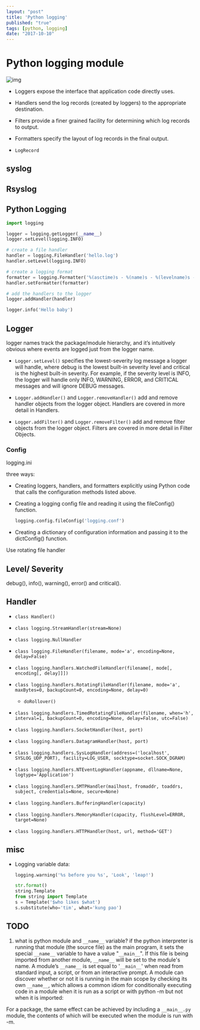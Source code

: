 ```yaml
---
layout: "post"
title: 'Python logging'
published: "true"
tags: [python, logging]
date: "2017-10-10"
---
```


# Python logging module

![img](https://docs.python.org/2/_images/logging_flow.png)

- Loggers expose the interface that application code directly uses.

- Handlers send the log records (created by loggers) to the appropriate destination.

- Filters provide a finer grained facility for determining which log records to output.

- Formatters specify the layout of log records in the final output.

- `LogRecord`

## syslog

## Rsyslog

## Python Logging

```python
import logging

logger = logging.getLogger(__name__)
logger.setLevel(logging.INFO)

# create a file handler
handler = logging.FileHandler('hello.log')
handler.setLevel(logging.INFO)

# create a logging format
formatter = logging.Formatter('%(asctime)s - %(name)s - %(levelname)s - %(message)s')
handler.setFormatter(formatter)

# add the handlers to the logger
logger.addHandler(handler)

logger.info('Hello baby')
```

## Logger

logger names track the package/module hierarchy, and it’s intuitively obvious where events are logged just from the logger name.

- `Logger.setLevel()` specifies the lowest-severity log message a logger will handle, where debug is the lowest built-in severity level and critical is the highest built-in severity. For example, if the severity level is INFO, the logger will handle only INFO, WARNING, ERROR, and CRITICAL messages and will ignore DEBUG messages.

- `Logger.addHandler()` and `Logger.removeHandler()` add and remove handler objects from the logger object. Handlers are covered in more detail in Handlers.

- `Logger.addFilter()` and `Logger.removeFilter()` add and remove filter objects from the logger object. Filters are covered in more detail in Filter Objects.

### Config

logging.ini

three ways:

- Creating loggers, handlers, and formatters explicitly using Python code that calls the configuration methods listed above.

- Creating a logging config file and reading it using the fileConfig() function.
  ```python
  logging.config.fileConfig('logging.conf')
  ```

- Creating a dictionary of configuration information and passing it to the dictConfig() function.

Use rotating file handler

## Level/ Severity

debug(), info(), warning(), error() and critical().

## Handler

- `class Handler()`

- `class logging.StreamHandler(stream=None)`

- `class logging.NullHandler`

- `class logging.FileHandler(filename, mode='a', encoding=None, delay=False)`

- `class logging.handlers.WatchedFileHandler(filename[, mode[, encoding[, delay]]])`

- `class logging.handlers.RotatingFileHandler(filename, mode='a', maxBytes=0, backupCount=0, encoding=None, delay=0)`

  - `doRollover()`

- `class logging.handlers.TimedRotatingFileHandler(filename, when='h', interval=1, backupCount=0, encoding=None, delay=False, utc=False)`

- `class logging.handlers.SocketHandler(host, port)`

- `class logging.handlers.DatagramHandler(host, port)`

- `class logging.handlers.SysLogHandler(address=('localhost', SYSLOG_UDP_PORT), facility=LOG_USER, socktype=socket.SOCK_DGRAM)`

- `class logging.handlers.NTEventLogHandler(appname, dllname=None, logtype='Application')`

- `class logging.handlers.SMTPHandler(mailhost, fromaddr, toaddrs, subject, credentials=None, secure=None)`

- `class logging.handlers.BufferingHandler(capacity)`

- `class logging.handlers.MemoryHandler(capacity, flushLevel=ERROR, target=None)`

- `class logging.handlers.HTTPHandler(host, url, method='GET')`

## misc

- Logging variable data:

  ```python
  logging.warning('%s before you %s', 'Look', 'leap!')

  str.format()
  string.Template
  from string import Template
  s = Template('$who likes $what')
  s.substitute(who='tim', what='kung pao')
  ```

## TODO

1. what is python module and `__name__` variable?
   if the python interpreter is running that module (the source file) as the main program, it sets the special `__name__` variable to have a value "`__main__`". If this file is being imported from another module, `__name__` will be set to the module's name.
   A module’s `__name__` is set equal to '`__main__`' when read from standard input, a script, or from an interactive prompt.
   A module can discover whether or not it is running in the main scope by checking its own `__name__`, which allows a common idiom for conditionally executing code in a module when it is run as a script or with python -m but not when it is imported:

For a package, the same effect can be achieved by including a `__main__.py` module, the contents of which will be executed when the module is run with -m.